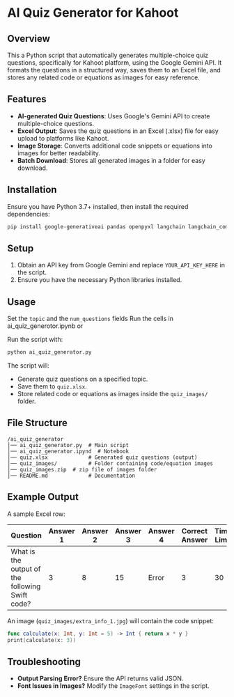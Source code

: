 # AI Quiz Generator for Kahoot

## Overview
This a Python script that automatically generates multiple-choice quiz questions, specifically for Kahoot platform, using the Google Gemini API. It formats the questions in a structured way, saves them to an Excel file, and stores any related code or equations as images for easy reference.

## Features
- **AI-generated Quiz Questions**: Uses Google's Gemini API to create multiple-choice questions.
- **Excel Output**: Saves the quiz questions in an Excel (.xlsx) file for easy upload to platforms like Kahoot.
- **Image Storage**: Converts additional code snippets or equations into images for better readability.
- **Batch Download**: Stores all generated images in a folder for easy download.

## Installation
Ensure you have Python 3.7+ installed, then install the required dependencies:

```sh
pip install google-generativeai pandas openpyxl langchain langchain_community langchain-google-genai
```

## Setup
1. Obtain an API key from Google Gemini and replace `YOUR_API_KEY_HERE` in the script.
2. Ensure you have the necessary Python libraries installed.

## Usage
Set the `topic` and the `num_questions` fields
Run the cells in ai_quiz_generotor.ipynb or

Run the script with:
```sh
python ai_quiz_generator.py
```

The script will:
- Generate quiz questions on a specified topic.
- Save them to `quiz.xlsx`.
- Store related code or equations as images inside the `quiz_images/` folder.

## File Structure
```
/ai_quiz_generator
│── ai_quiz_generator.py  # Main script
│── ai_quiz_generator.ipynd  # Notebook
│── quiz.xlsx             # Generated quiz questions (output)
│── quiz_images/          # Folder containing code/equation images
│── quiz_images.zip  # zip file of images folder
│── README.md             # Documentation
```

## Example Output
A sample Excel row:

| Question | Answer 1 | Answer 2 | Answer 3 | Answer 4 | Correct Answer | Time Limit |
|----------|----------|----------|----------|----------|---------------|------------|
| What is the output of the following Swift code? | 3 | 8 | 15 | Error | 3 | 30 |

An image (`quiz_images/extra_info_1.jpg`) will contain the code snippet:
```swift
func calculate(x: Int, y: Int = 5) -> Int { return x * y }
print(calculate(x: 3))
```

## Troubleshooting
- **Output Parsing Error?** Ensure the API returns valid JSON.
- **Font Issues in Images?** Modify the `ImageFont` settings in the script.


